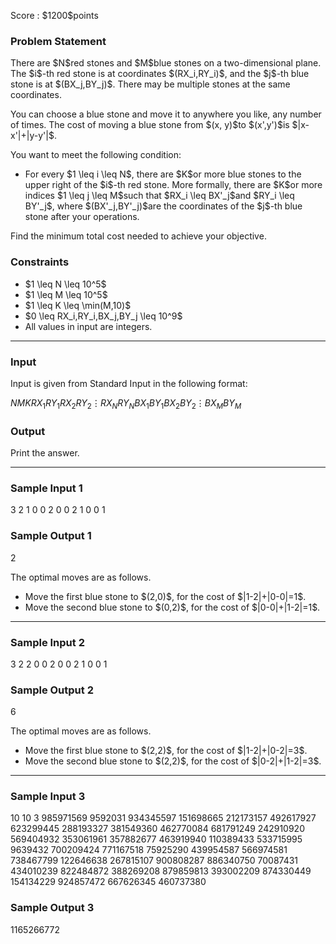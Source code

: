 
<div>

<span>

<span>

<p>
Score : $1200$points
</p>

<div>

<section>

### **Problem Statement**

<p>
There are $N$red stones and $M$blue stones on a two-dimensional plane.
The $i$-th red stone is at coordinates $(RX_i,RY_i)$, and the $j$-th blue stone is at $(BX_j,BY_j)$.
There may be multiple stones at the same coordinates.
</p>

<p>
You can choose a blue stone and move it to anywhere you like, any number of times.
The cost of moving a blue stone from $(x, y)$to $(x',y')$is $|x-x'|+|y-y'|$.
</p>

<p>
You want to meet the following condition:
</p>

<ul>

<li>
For every $1 \leq i \leq N$, there are $K$or more blue stones to the upper right of the $i$-th red stone.
More formally, there are $K$or more indices $1 \leq j \leq M$such that $RX_i \leq BX'_j$and $RY_i \leq BY'_j$, where $(BX'_j,BY'_j)$are the coordinates of the $j$-th blue stone after your operations.
</li>

</ul>

<p>
Find the minimum total cost needed to achieve your objective.
</p>

</section>

</div>

<div>

<section>

### **Constraints**

<ul>

<li>
$1 \leq N \leq 10^5$
</li>

<li>
$1 \leq M \leq 10^5$
</li>

<li>
$1 \leq K \leq \min(M,10)$
</li>

<li>
$0 \leq RX_i,RY_i,BX_j,BY_j \leq 10^9$
</li>

<li>
All values in input are integers.
</li>

</ul>

</section>

</div>

---

<div>

<div>

<section>

### **Input**

<p>
Input is given from Standard Input in the following format:
</p>

<div>

$N$$M$$K$$RX_1$$RY_1$$RX_2$$RY_2$$\vdots$$RX_N$$RY_N$$BX_1$$BY_1$$BX_2$$BY_2$$\vdots$$BX_M$$BY_M$
</div>

</section>

</div>

<div>

<section>

### **Output**

<p>
Print the answer.
</p>

</section>

</div>

</div>

---

<div>

<section>

### **Sample Input 1**

<div>

3 2 1
0 0
2 0
0 2
1 0
0 1

</div>

</section>

</div>

<div>

<section>

### **Sample Output 1**

<div>

2

</div>

<p>
The optimal moves are as follows.
</p>

<ul>

<li>
Move the first blue stone to $(2,0)$, for the cost of $|1-2|+|0-0|=1$.
</li>

<li>
Move the second blue stone to $(0,2)$, for the cost of $|0-0|+|1-2|=1$.
</li>

</ul>

</section>

</div>

---

<div>

<section>

### **Sample Input 2**

<div>

3 2 2
0 0
2 0
0 2
1 0
0 1

</div>

</section>

</div>

<div>

<section>

### **Sample Output 2**

<div>

6

</div>

<p>
The optimal moves are as follows.
</p>

<ul>

<li>
Move the first blue stone to $(2,2)$, for the cost of $|1-2|+|0-2|=3$.
</li>

<li>
Move the second blue stone to $(2,2)$, for the cost of $|0-2|+|1-2|=3$.
</li>

</ul>

</section>

</div>

---

<div>

<section>

### **Sample Input 3**

<div>

10 10 3
985971569 9592031
934345597 151698665
212173157 492617927
623299445 288193327
381549360 462770084
681791249 242910920
569404932 353061961
357882677 463919940
110389433 533715995
9639432 700209424
771167518 75925290
439954587 566974581
738467799 122646638
267815107 900808287
886340750 70087431
434010239 822484872
388269208 879859813
393002209 874330449
154134229 924857472
667626345 460737380

</div>

</section>

</div>

<div>

<section>

### **Sample Output 3**

<div>

1165266772

</div>

</section>

</div>

</span>

</span>

</div>
